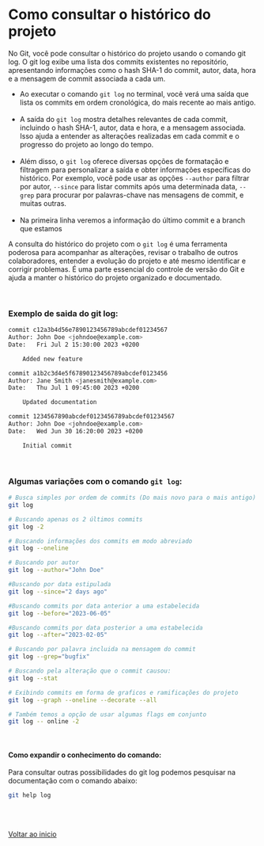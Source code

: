 # Como consultar o histórico do projeto

No Git, você pode consultar o histórico do projeto usando o comando git log. O git log exibe uma lista dos commits existentes no repositório, apresentando informações como o hash SHA-1 do commit, autor, data, hora e a mensagem de commit associada a cada um.

- Ao executar o comando `git log` no terminal, você verá uma saída que lista os commits em ordem cronológica, do mais recente ao mais antigo.<br><br>
- A saída do `git log` mostra detalhes relevantes de cada commit, incluindo o hash SHA-1, autor, data e hora, e a mensagem associada. Isso ajuda a entender as alterações realizadas em cada commit e o progresso do projeto ao longo do tempo.<br><br>
- Além disso, o `git log` oferece diversas opções de formatação e filtragem para personalizar a saída e obter informações específicas do histórico. Por exemplo, você pode usar as opções `--author` para filtrar por autor, `--since` para listar commits após uma determinada data, `--grep` para procurar por palavras-chave nas mensagens de commit, e muitas outras.<br><br>
- Na primeira linha veremos a informação do último commit e a branch que estamos

A consulta do histórico do projeto com o `git log` é uma ferramenta poderosa para acompanhar as alterações, revisar o trabalho de outros colaboradores, entender a evolução do projeto e até mesmo identificar e corrigir problemas. É uma parte essencial do controle de versão do Git e ajuda a manter o histórico do projeto organizado e documentado.

<br>

### Exemplo de saida do git log: 
```bash
commit c12a3b4d56e7890123456789abcdef01234567
Author: John Doe <johndoe@example.com>
Date:   Fri Jul 2 15:30:00 2023 +0200

    Added new feature

commit a1b2c3d4e5f67890123456789abcdef0123456
Author: Jane Smith <janesmith@example.com>
Date:   Thu Jul 1 09:45:00 2023 +0200

    Updated documentation

commit 1234567890abcdef0123456789abcdef01234567
Author: John Doe <johndoe@example.com>
Date:   Wed Jun 30 16:20:00 2023 +0200

    Initial commit
```

<br>

### Algumas variações com o comando `git log`:

```bash
# Busca simples por ordem de commits (Do mais novo para o mais antigo)
git log

# Buscando apenas os 2 últimos commits
git log -2

# Buscando informações dos commits em modo abreviado 
git log --oneline

# Buscando por autor
git log --author="John Doe"

#Buscando por data estipulada
git log --since="2 days ago"

#Buscando commits por data anterior a uma estabelecida
git log --before="2023-06-05"

#Buscando commits por data posterior a uma estabelecida
git log --after="2023-02-05"

# Buscando por palavra incluida na mensagem do commit
git log --grep="bugfix"

# Buscando pela alteração que o commit causou:
git log --stat

# Exibindo commits em forma de graficos e ramificações do projeto
git log --graph --oneline --decorate --all

# Também temos a opção de usar algumas flags em conjunto
git log -- online -2
```
<br>

#### Como expandir o conhecimento do comando:
Para consultar outras possibilidades do git log podemos pesquisar na documentação com o comando abaixo:

```bash
git help log
```

<br>

<br>

[Voltar ao inicio](/README.md)